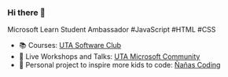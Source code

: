 ### Hi there 👋

Microsoft Learn Student Ambassador #JavaScript #HTML #CSS

- 📚 Courses: [UTA Software Club](https://www.youtube.com/@clubdesoftwareuta3201)
- 🎥 Live Workshops and Talks: [UTA Microsoft Community](https://www.youtube.com/@utamicrosoftcommunity4354)
- 💙 Personal project to inspire more kids to code: [Ñañas Coding](https://www.instagram.com/nanascoding)
